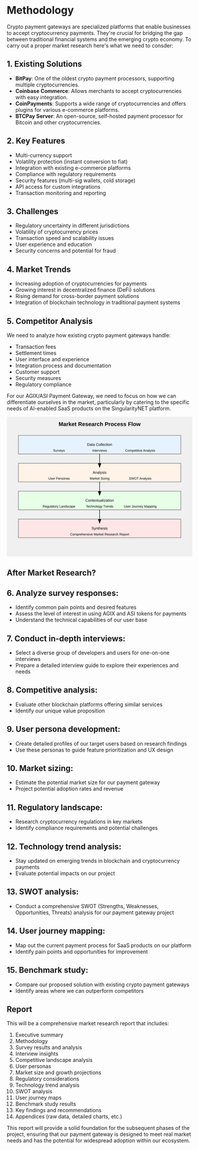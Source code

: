 # Methodology

Crypto payment gateways are specialized platforms that enable businesses to accept cryptocurrency payments. They're crucial for bridging the gap between traditional financial systems and the emerging crypto economy. To carry out a proper market research here's what we need to consder:

## 1. Existing Solutions

- **BitPay**: One of the oldest crypto payment processors, supporting multiple cryptocurrencies.
- **Coinbase Commerce**: Allows merchants to accept cryptocurrencies with easy integration.
- **CoinPayments**: Supports a wide range of cryptocurrencies and offers plugins for various e-commerce platforms.
- **BTCPay Server**: An open-source, self-hosted payment processor for Bitcoin and other cryptocurrencies.

## 2. Key Features

- Multi-currency support
- Volatility protection (instant conversion to fiat)
- Integration with existing e-commerce platforms
- Compliance with regulatory requirements
- Security features (multi-sig wallets, cold storage)
- API access for custom integrations
- Transaction monitoring and reporting

## 3. Challenges

- Regulatory uncertainty in different jurisdictions
- Volatility of cryptocurrency prices
- Transaction speed and scalability issues
- User experience and education
- Security concerns and potential for fraud

## 4. Market Trends

- Increasing adoption of cryptocurrencies for payments
- Growing interest in decentralized finance (DeFi) solutions
- Rising demand for cross-border payment solutions
- Integration of blockchain technology in traditional payment systems

## 5. Competitor Analysis

We need to analyze how existing crypto payment gateways handle:

- Transaction fees
- Settlement times
- User interface and experience
- Integration process and documentation
- Customer support
- Security measures
- Regulatory compliance

For our AGIX/ASI Payment Gateway, we need to focus on how we can differentiate ourselves in the market, particularly by catering to the specific needs of AI-enabled SaaS products on the SingularityNET platform.

![Market Research Process](research_images/market-research-process.svg)

## After Market Research?

## 6. Analyze survey responses:
- Identify common pain points and desired features
- Assess the level of interest in using AGIX and ASI tokens for payments
- Understand the technical capabilities of our user base

## 7. Conduct in-depth interviews:
- Select a diverse group of developers and users for one-on-one interviews
- Prepare a detailed interview guide to explore their experiences and needs

## 8. Competitive analysis:
- Evaluate other blockchain platforms offering similar services
- Identify our unique value proposition

## 9. User persona development:
- Create detailed profiles of our target users based on research findings
- Use these personas to guide feature prioritization and UX design

## 10. Market sizing:
- Estimate the potential market size for our payment gateway
- Project potential adoption rates and revenue

## 11. Regulatory landscape:
- Research cryptocurrency regulations in key markets
- Identify compliance requirements and potential challenges

## 12. Technology trend analysis:
- Stay updated on emerging trends in blockchain and cryptocurrency payments
- Evaluate potential impacts on our project

## 13. SWOT analysis:
- Conduct a comprehensive SWOT (Strengths, Weaknesses, Opportunities, Threats) analysis for our payment gateway project

## 14. User journey mapping:
- Map out the current payment process for SaaS products on our platform
- Identify pain points and opportunities for improvement

## 15. Benchmark study:
- Compare our proposed solution with existing crypto payment gateways
- Identify areas where we can outperform competitors

## Report

This will be a comprehensive market research report that includes:

1. Executive summary
2. Methodology
3. Survey results and analysis
4. Interview insights
5. Competitive landscape analysis
6. User personas
7. Market size and growth projections
8. Regulatory considerations
9. Technology trend analysis
10. SWOT analysis
11. User journey maps
12. Benchmark study results
13. Key findings and recommendations
14. Appendices (raw data, detailed charts, etc.)

This report will provide a solid foundation for the subsequent phases of the project, ensuring that our payment gateway is designed to meet real market needs and has the potential for widespread adoption within our ecosystem.